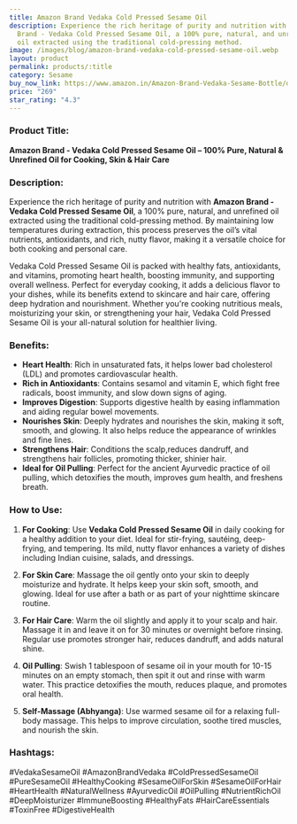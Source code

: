 ```yaml
---
title: Amazon Brand Vedaka Cold Pressed Sesame Oil
description: Experience the rich heritage of purity and nutrition with Amazon
  Brand - Vedaka Cold Pressed Sesame Oil, a 100% pure, natural, and unrefined
  oil extracted using the traditional cold-pressing method.
image: /images/blog/amazon-brand-vedaka-cold-pressed-sesame-oil.webp
layout: product
permalink: products/:title
category: Sesame
buy_now_link: https://www.amazon.in/Amazon-Brand-Vedaka-Sesame-Bottle/dp/B0842H474P/ref=sr_1_15?crid=A4KOR1T28SZX&tag=ayushmonk-21
price: "269"
star_rating: "4.3"
---
```

### Product Title:
**Amazon Brand - Vedaka Cold Pressed Sesame Oil – 100% Pure, Natural & Unrefined Oil for Cooking, Skin & Hair Care**

### Description:
Experience the rich heritage of purity and nutrition with **Amazon Brand - Vedaka Cold Pressed Sesame Oil**, a 100% pure, natural, and unrefined oil extracted using the traditional cold-pressing method. By maintaining low temperatures during extraction, this process preserves the oil’s vital nutrients, antioxidants, and rich, nutty flavor, making it a versatile choice for both cooking and personal care.

Vedaka Cold Pressed Sesame Oil is packed with healthy fats, antioxidants, and vitamins, promoting heart health, boosting immunity, and supporting overall wellness. Perfect for everyday cooking, it adds a delicious flavor to your dishes, while its benefits extend to skincare and hair care, offering deep hydration and nourishment. Whether you're cooking nutritious meals, moisturizing your skin, or strengthening your hair, Vedaka Cold Pressed Sesame Oil is your all-natural solution for healthier living.

### Benefits:
- **Heart Health**: Rich in unsaturated fats, it helps lower bad cholesterol (LDL) and promotes cardiovascular health.
- **Rich in Antioxidants**: Contains sesamol and vitamin E, which fight free radicals, boost immunity, and slow down signs of aging.
- **Improves Digestion**: Supports digestive health by easing inflammation and aiding regular bowel movements.
- **Nourishes Skin**: Deeply hydrates and nourishes the skin, making it soft, smooth, and glowing. It also helps reduce the appearance of wrinkles and fine lines.
- **Strengthens Hair**: Conditions the scalp,reduces dandruff, and strengthens hair follicles, promoting thicker, shinier hair.
- **Ideal for Oil Pulling**: Perfect for the ancient Ayurvedic practice of oil pulling, which detoxifies the mouth, improves gum health, and freshens breath.

### How to Use:
1. **For Cooking**: Use **Vedaka Cold Pressed Sesame Oil** in daily cooking for a healthy addition to your diet. Ideal for stir-frying, sautéing, deep-frying, and tempering. Its mild, nutty flavor enhances a variety of dishes including Indian cuisine, salads, and dressings.

2. **For Skin Care**: Massage the oil gently onto your skin to deeply moisturize and hydrate. It helps keep your skin soft, smooth, and glowing. Ideal for use after a bath or as part of your nighttime skincare routine.

3. **For Hair Care**: Warm the oil slightly and apply it to your scalp and hair. Massage it in and leave it on for 30 minutes or overnight before rinsing. Regular use promotes stronger hair, reduces dandruff, and adds natural shine.

4. **Oil Pulling**: Swish 1 tablespoon of sesame oil in your mouth for 10-15 minutes on an empty stomach, then spit it out and rinse with warm water. This practice detoxifies the mouth, reduces plaque, and promotes oral health.

5. **Self-Massage (Abhyanga)**: Use warmed sesame oil for a relaxing full-body massage. This helps to improve circulation, soothe tired muscles, and nourish the skin.

### Hashtags:
#VedakaSesameOil #AmazonBrandVedaka #ColdPressedSesameOil #PureSesameOil #HealthyCooking #SesameOilForSkin #SesameOilForHair #HeartHealth #NaturalWellness #AyurvedicOil #OilPulling #NutrientRichOil #DeepMoisturizer #ImmuneBoosting #HealthyFats #HairCareEssentials #ToxinFree #DigestiveHealth
